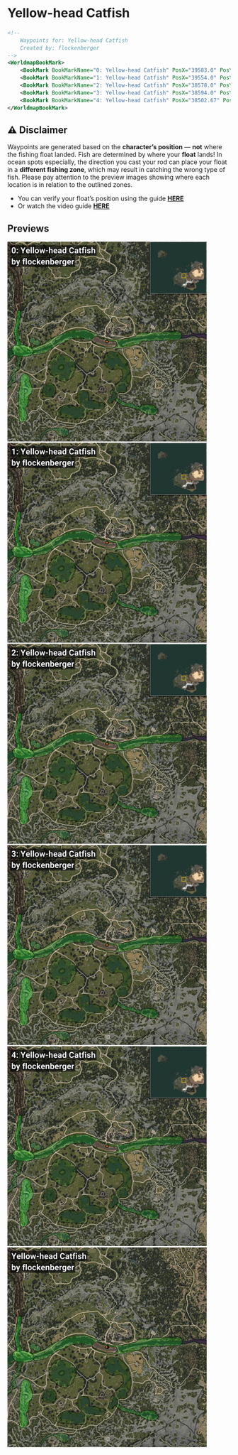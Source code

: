 # Yellow-head Catfish
```xml
<!--
    Waypoints for: Yellow-head Catfish
    Created by: flockenberger
-->
<WorldmapBookMark>
    <BookMark BookMarkName="0: Yellow-head Catfish" PosX="39583.0" PosY="-3991.0" PosZ="-51138.0" />
    <BookMark BookMarkName="1: Yellow-head Catfish" PosX="39554.0" PosY="-4006.0" PosZ="-51167.0" />
    <BookMark BookMarkName="2: Yellow-head Catfish" PosX="38578.0" PosY="-4005.0" PosZ="-50776.0" />
    <BookMark BookMarkName="3: Yellow-head Catfish" PosX="38594.0" PosY="-3990.0" PosZ="-50707.0" />
    <BookMark BookMarkName="4: Yellow-head Catfish" PosX="38502.67" PosY="-4020.4429" PosZ="-50847.35" />
</WorldmapBookMark>
```

## ⚠️ Disclaimer
Waypoints are generated based on the __**character’s position**__ — __not__ where the fishing float landed.
Fish are determined by where your **float** lands!
In ocean spots especially, the direction you cast your rod can place your float in a **different fishing zone**, which may result in catching the wrong type of fish.
Please pay attention to the preview images showing where each location is in relation to the outlined zones.

- You can verify your float’s position using the guide [**HERE**](https://flockenberger.github.io/bdo-fish-position/)
- Or watch the video guide [**HERE**](https://youtu.be/t-VXcRoNojk)

## Previews
<img src="./Yellow-head Catfish_0_Preview.webp" width="450"/> <img src="./Yellow-head Catfish_1_Preview.webp" width="450"/> <img src="./Yellow-head Catfish_2_Preview.webp" width="450"/> <img src="./Yellow-head Catfish_3_Preview.webp" width="450"/> <img src="./Yellow-head Catfish_4_Preview.webp" width="450"/> <img src="./Yellow-head Catfish_Preview.webp" width="450"/> 